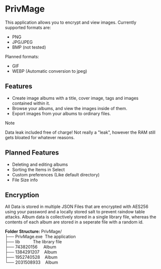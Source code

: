# PrivMage
This application allows you to encrypt and view images. Currently supported formats are:
- PNG
- JPG/JPEG
- BMP (not tested)

Planned formats:
- GIF
- WEBP (Automatic conversion to jpeg)

## Features
- Create image albums with a title, cover image, tags and images contained within it.
- Browse your albums, and view the images inside of them.
- Export images from your albums to ordinary files.
> [!NOTE]
> Data leak included free of charge! Not really a "leak", however the RAM still gets bloated for whatever reasons.

## Planned Features
- Deleting and editing albums
- Sorting the Items in Select
- Custom preferences (Like default directory)
- File Size info

## Encryption
All Data is stored in multiple JSON Files that are encrypted with AES256 using your password and a locally stored salt to prevent raindow table attacks.
Album data is collectively stored in a single library file, whereas the contents of each album are stored in a seperate file with a random id.

**Folder Structure:**
PrivMage/  
├── PrivMage.exe&nbsp;&nbsp;The application  
├── lib&nbsp;&nbsp;&nbsp;&nbsp;&nbsp;&nbsp;&nbsp;&nbsp;&nbsp;&nbsp;&nbsp;The library file  
├── 743820156&nbsp;&nbsp;&nbsp;&nbsp;&nbsp;Album  
├── 1384291207&nbsp;&nbsp;&nbsp;&nbsp;Album  
├── 1952740528&nbsp;&nbsp;&nbsp;&nbsp;Album  
└── 2031508933&nbsp;&nbsp;&nbsp;&nbsp;Album  
